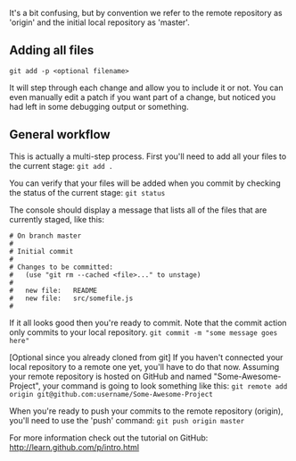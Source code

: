 It's a bit confusing, but by convention we refer to the remote repository as 'origin' and the initial local repository as 'master'. 

## Adding all files

```git add -p <optional filename>```

It will step through each change and allow you to include it or not.  You can even manually edit a patch if you want part of a change, but noticed you had left in some debugging output or something.


## General workflow

This is actually a multi-step process. First you'll need to add all your files to the current stage:
```git add .```

You can verify that your files will be added when you commit by checking the status of the current stage:
```git status```

The console should display a message that lists all of the files that are currently staged, like this:
```
# On branch master
#
# Initial commit
#
# Changes to be committed:
#   (use "git rm --cached <file>..." to unstage)
#
#   new file:   README
#   new file:   src/somefile.js
#
```

If it all looks good then you're ready to commit. Note that the commit action only commits to your local repository.
```git commit -m "some message goes here"```

[Optional since you already cloned from git]
If you haven't connected your local repository to a remote one yet, you'll have to do that now. Assuming your remote repository is hosted on GitHub and named "Some-Awesome-Project", your command is going to look something like this:
```git remote add origin git@github.com:username/Some-Awesome-Project```

When you're ready to push your commits to the remote repository (origin), you'll need to use the 'push' command:
```git push origin master```

For more information check out the tutorial on GitHub: http://learn.github.com/p/intro.html
